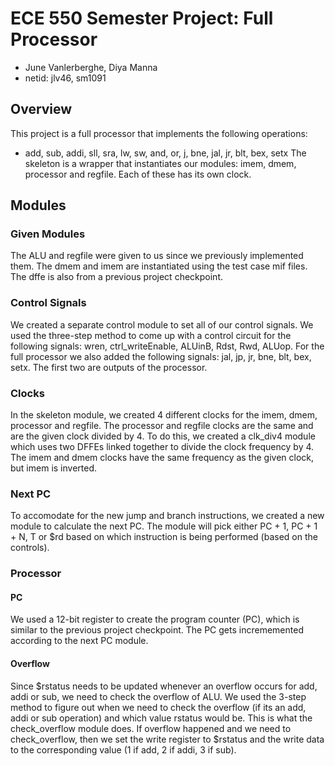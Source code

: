 # ECE 550 Semester Project: Full Processor
- June Vanlerberghe, Diya Manna
- netid: jlv46, sm1091
  
## Overview
This project is a full processor that implements the following operations:
  - add, sub, addi, sll, sra, lw, sw, and, or, j, bne, jal, jr, blt, bex, setx 
The skeleton is a wrapper that instantiates our modules: imem, dmem, processor and regfile. Each of these has
its own clock. 

## Modules
### Given Modules
The ALU and regfile were given to us since we previously implemented them. The dmem and imem are instantiated using 
the test case mif files. The dffe is also from a previous project checkpoint. 

### Control Signals
We created a separate control module to set all of our control signals. We used the three-step method to come up with a control circuit for the following signals: wren, ctrl_writeEnable, ALUinB, Rdst, Rwd, ALUop. For the full processor we also added the following signals: jal, jp, jr, bne, blt, bex, setx. The first two are outputs of the processor.

### Clocks
In the skeleton module, we created 4 different clocks for the imem, dmem, processor and regfile. The processor and regfile 
clocks are the same and are the given clock divided by 4. To do this, we created a clk_div4 module which uses two DFFEs linked 
together to divide the clock frequency by 4. The imem and dmem clocks have the same frequency as the given clock, but imem is 
inverted. 

### Next PC
To accomodate for the new jump and branch instructions, we created a new module to calculate the next PC. The module will pick either PC + 1, PC + 1 + N, T or $rd based on which instruction is being performed (based on the controls).

### Processor
#### PC
We used a 12-bit register to create the program counter (PC), which is similar to the previous project checkpoint. 
The PC gets incrememented according to the next PC module.

#### Overflow
Since $rstatus needs to be updated whenever an overflow occurs for add, addi or sub, we need to check the overflow of ALU. 
We used the 3-step method to figure out when we need to check the overflow (if its an add, addi or sub operation) and 
which value rstatus would be. This is what the check_overflow module does. If overflow happened and we need to check_overflow, 
then we set the write register to $rstatus and the write data to the corresponding value (1 if add, 2 if addi, 3 if sub).
